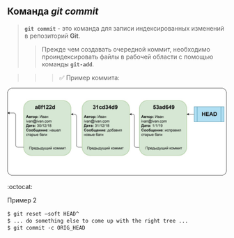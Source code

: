 ## Команда ***git commit***

>**`git commit`** - это команда для записи индексированных изменений в репозиторий **Git**.
>>Прежде чем создавать очередной коммит, необходимо проиндексировать файлы в рабочей области с помощью команды **`git-add`**.

>>>:white_check_mark: Пример коммита:

![](8Fo_T3KfvoLesUrjJJBcXZx5VrWdnVZIKGTdTNr5WpxqPgTXLRUXTHRV2XKrqr9oQzUrJ3ozE1S55m7CcufHUZT1.jpg)

:octocat:

Пример 2

```
$ git reset —soft HEAD^
$ ... do something else to come up with the right tree ...
$ git commit -c ORIG_HEAD
```